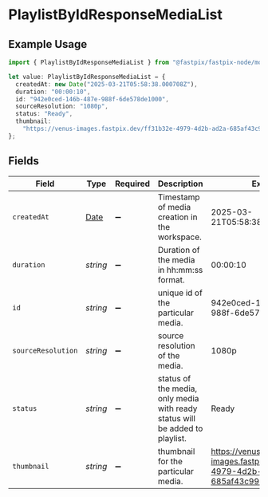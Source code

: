# PlaylistByIdResponseMediaList

## Example Usage

```typescript
import { PlaylistByIdResponseMediaList } from "@fastpix/fastpix-node/models";

let value: PlaylistByIdResponseMediaList = {
  createdAt: new Date("2025-03-21T05:58:38.000708Z"),
  duration: "00:00:10",
  id: "942e0ced-146b-487e-988f-6de578de1000",
  sourceResolution: "1080p",
  status: "Ready",
  thumbnail:
    "https://venus-images.fastpix.dev/ff31b32e-4979-4d2b-ad2a-685af43c9902/thumbnail.png",
};
```

## Fields

| Field                                                                                         | Type                                                                                          | Required                                                                                      | Description                                                                                   | Example                                                                                       |
| --------------------------------------------------------------------------------------------- | --------------------------------------------------------------------------------------------- | --------------------------------------------------------------------------------------------- | --------------------------------------------------------------------------------------------- | --------------------------------------------------------------------------------------------- |
| `createdAt`                                                                                   | [Date](https://developer.mozilla.org/en-US/docs/Web/JavaScript/Reference/Global_Objects/Date) | :heavy_minus_sign:                                                                            | Timestamp of media creation in the workspace.                                                 | 2025-03-21T05:58:38.000708Z                                                                   |
| `duration`                                                                                    | *string*                                                                                      | :heavy_minus_sign:                                                                            | Duration of the media in hh:mm:ss format.                                                     | 00:00:10                                                                                      |
| `id`                                                                                          | *string*                                                                                      | :heavy_minus_sign:                                                                            | unique id of the particular media.                                                            | 942e0ced-146b-487e-988f-6de578de1000                                                          |
| `sourceResolution`                                                                            | *string*                                                                                      | :heavy_minus_sign:                                                                            | source resolution of the media.                                                               | 1080p                                                                                         |
| `status`                                                                                      | *string*                                                                                      | :heavy_minus_sign:                                                                            | status of the media, only media with ready status will be added to playlist.                  | Ready                                                                                         |
| `thumbnail`                                                                                   | *string*                                                                                      | :heavy_minus_sign:                                                                            | thumbnail for the particular media.                                                           | https://venus-images.fastpix.dev/ff31b32e-4979-4d2b-ad2a-685af43c9902/thumbnail.png           |